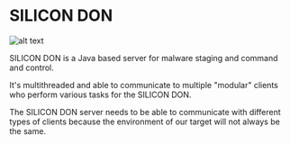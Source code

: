 

# SILICON DON

![alt text](https://media.giphy.com/media/3o7bufgPP70ra2ZVi8/giphy.gif)

SILICON DON is a Java based server for malware staging and command and control.

It's multithreaded and able to communicate to multiple "modular" clients who perform various tasks for the SILICON DON.

The SILICON DON server needs to be able to communicate with different types of clients because the environment of our target will not always be the same.
